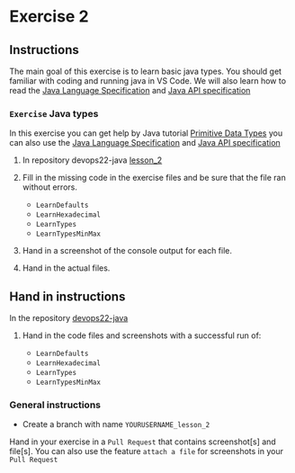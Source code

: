 # Exercise 2

## Instructions

The main goal of this exercise is to learn basic java types. You should get familiar with coding and running java in VS Code. We will also learn how to read the [Java Language Specification](https://docs.oracle.com/javase/specs/jls/se17/html/index.html) and [Java API specification](https://docs.oracle.com/en/java/javase/17/docs/api/index.html)

### `Exercise` Java types

In this exercise you can get help by Java tutorial [Primitive Data Types](https://docs.oracle.com/javase/tutorial/java/nutsandbolts/datatypes.html) you can also use the [Java Language Specification](https://docs.oracle.com/javase/specs/jls/se17/html/jls-4.html) and [Java API specification](https://docs.oracle.com/en/java/javase/17/docs/api/index.html)

1. In repository devops22-java [lesson_2](https://github.com/fictive-reality/devops22-java/tree/main/lesson_2/exercise)

2. Fill in the missing code in the exercise files and be sure that the file ran without errors.

   - `LearnDefaults`
   - `LearnHexadecimal`
   - `LearnTypes`
   - `LearnTypesMinMax`

3. Hand in a screenshot of the console output for each file.

4. Hand in the actual files.

## Hand in instructions

In the repository [devops22-java](https://github.com/fictive-reality/devops22-java)

1. Hand in the code files and screenshots with a successful run of:

   - `LearnDefaults`
   - `LearnHexadecimal`
   - `LearnTypes`
   - `LearnTypesMinMax`

### General instructions

- Create a branch with name `YOURUSERNAME_lesson_2`

Hand in your exercise in a `Pull Request` that contains screenshot[s] and file[s]. You can also use the feature `attach a file` for screenshots in your `Pull Request`
